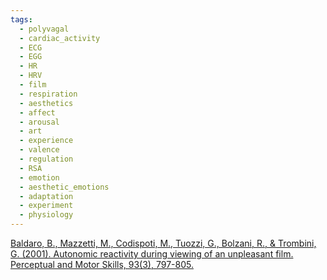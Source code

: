 ```yaml
---
tags:
  - polyvagal
  - cardiac_activity
  - ECG
  - EGG
  - HR
  - HRV
  - film
  - respiration
  - aesthetics
  - affect
  - arousal
  - art
  - experience
  - valence
  - regulation
  - RSA
  - emotion
  - aesthetic_emotions
  - adaptation
  - experiment
  - physiology
---
```


[Baldaro, B., Mazzetti, M., Codispoti, M., Tuozzi, G., Bolzani, R., & Trombini, G. (2001). Autonomic reactivity during viewing of an unpleasant film. Perceptual and Motor Skills, 93(3), 797-805.](https://journals.sagepub.com/doi/pdf/10.2466/pms.2001.93.3.797?casa_token=G9HrP-i2iLoAAAAA:jyHq4P12JKiu7sqeTYF7JyndqP5Q6hwWT5pkj1Pf3ZsRm69mVlw62JHY1dsiNKaB3pZACL5ZtDyy)